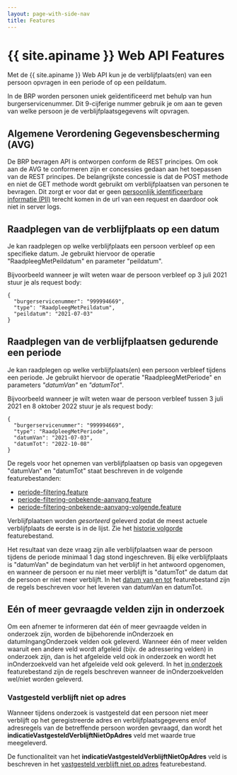 ```yaml
---
layout: page-with-side-nav
title: Features
---
```


# {{ site.apiname }} Web API Features

Met de {{ site.apiname }} Web API kun je de verblijfplaats(en) van een persoon opvragen in een periode of op een peildatum.

In de BRP worden personen uniek geïdentificeerd met behulp van hun burgerservicenummer. Dit 9-cijferige nummer gebruik je om aan te geven van welke persoon je de verblijfplaatsgegevens wilt opvragen.

## Algemene Verordening Gegevensbescherming (AVG)

De BRP bevragen API is ontworpen conform de REST principes. Om ook aan de AVG te conformeren zijn er concessies gedaan aan het toepassen van de REST principes. De belangrijkste concessie is dat de POST methode en niet de GET methode wordt gebruikt om verblijfplaatsen van personen te bevragen. Dit zorgt er voor dat er geen [persoonlijk identificeerbare informatie (PII)](https://piwikpro.nl/blog/pii-niet-pii-en-persoonsgegevens/) terecht komen in de url van een request en daardoor ook niet in server logs.

## Raadplegen van de verblijfplaats op een datum

Je kan raadplegen op welke verblijfplaats een persoon verbleef op een specifieke datum. Je gebruikt hiervoor de operatie "RaadpleegMetPeildatum" en parameter "peildatum".

Bijvoorbeeld wanneer je wilt weten waar de persoon verbleef op 3 juli 2021 stuur je als request body:
```
{
  "burgerservicenummer": "999994669",
  "type": "RaadpleegMetPeildatum",
  "peildatum": "2021-07-03"
}
```
## Raadplegen van de verblijfplaatsen gedurende een periode

Je kan raadplegen op welke verblijfplaats(en) een persoon verbleef tijdens een periode. Je gebruikt hiervoor de operatie "RaadpleegMetPeriode" en parameters *"datumVan"* en *"datumTot"*.

Bijvoorbeeld wanneer je wilt weten waar de persoon verbleef tussen 3 juli 2021 en 8 oktober 2022 stuur je als request body:
```
{
  "burgerservicenummer": "999994669",
  "type": "RaadpleegMetPeriode",
  "datumVan": "2021-07-03",
  "datumTot": "2022-10-08"
}
```

De regels voor het opnemen van verblijfplaatsen op basis van opgegeven "datumVan" en "datumTot" staat beschreven in de volgende featurebestanden:
- [periode-filtering.feature](https://github.com/BRP-API/historie-data-service/blob/main/features/raadpleeg-verblijfplaats-met-periode/periode-filtering.feature)
- [periode-filtering-onbekende-aanvang.feature](https://github.com/BRP-API/historie-data-service/blob/main/features/raadpleeg-verblijfplaats-met-periode/periode-filtering-onbekende-aanvang.feature)
- [periode-filtering-onbekende-aanvang-volgende.feature](https://github.com/BRP-API/historie-data-service/blob/main/features/raadpleeg-verblijfplaats-met-periode/periode-filtering-onbekende-aanvang-volgende.feature)

Verblijfplaatsen worden *gesorteerd* geleverd zodat de meest actuele verblijfplaats de eerste is in de lijst. Zie het [historie volgorde](https://github.com/BRP-API/historie-data-service/blob/main/features/raadpleeg-verblijfplaats-met-periode/historie-volgorde.feature) featurebestand.

Het resultaat van deze vraag zijn alle verblijfplaatsen waar de persoon tijdens de periode minimaal 1 dag stond ingeschreven. Bij elke verblijfplaats is "datumVan" de begindatum van het verblijf in het antwoord opgenomen, en wanneer de persoon er nu niet meer verblijft is "datumTot" de datum dat de persoon er niet meer verblijft. In het [datum van en tot](https://github.com/BRP-API/historie-informatie-service/blob/main/features/raadpleeg-verblijfplaats-met-periode/datum-van-en-tot.feature) featurebestand zijn de regels beschreven voor het leveren van datumVan en datumTot.

## Eén of meer gevraagde velden zijn in onderzoek

Om een afnemer te informeren dat één of meer gevraagde velden in onderzoek zijn, worden de bijbehorende inOnderzoek en datumIngangOnderzoek velden ook geleverd.
Wanneer één of meer velden waaruit een andere veld wordt afgeleid (bijv. de adressering velden) in onderzoek zijn, dan is het afgeleide veld ook in onderzoek en wordt het inOnderzoekveld van het afgeleide veld ook geleverd.
In het [in onderzoek](https://github.com/BRP-API/historie-informatie-service/blob/main/features/raadpleeg-verblijfplaats-met-periode/in-onderzoek.feature) featurebestand zijn de regels beschreven wanneer de inOnderzoekvelden wel/niet worden geleverd.

### Vastgesteld verblijft niet op adres

Wanneer tijdens onderzoek is vastgesteld dat een persoon niet meer verblijft op het geregistreerde adres en verblijfplaatsgegevens en/of adresregels van de betreffende persoon worden gevraagd, dan wordt het **indicatieVastgesteldVerblijftNietOpAdres** veld met waarde true meegeleverd.

De functionaliteit van het **indicatieVastgesteldVerblijftNietOpAdres** veld is beschreven in het [vastgesteld verblijft niet op adres](https://github.com/BRP-API/historie-informatie-service/blob/main/features/raadpleeg-verblijfplaats-met-periode/vastgesteld-verblijft-niet-op-adres.feature) featurebestand.
